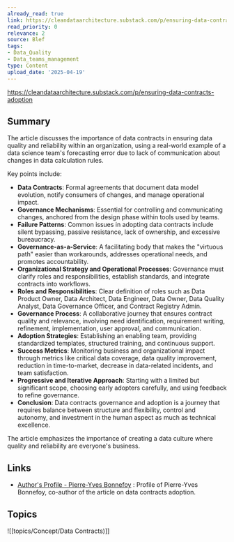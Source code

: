 ```yaml
---
already_read: true
link: https://cleandataarchitecture.substack.com/p/ensuring-data-contracts-adoption
read_priority: 0
relevance: 2
source: Blef
tags:
- Data_Quality
- Data_teams_management
type: Content
upload_date: '2025-04-19'
---
```


https://cleandataarchitecture.substack.com/p/ensuring-data-contracts-adoption
## Summary

The article discusses the importance of data contracts in ensuring data quality and reliability within an organization, using a real-world example of a data science team's forecasting error due to lack of communication about changes in data calculation rules.

Key points include:

- **Data Contracts**: Formal agreements that document data model evolution, notify consumers of changes, and manage operational impact.
- **Governance Mechanisms**: Essential for controlling and communicating changes, anchored from the design phase within tools used by teams.
- **Failure Patterns**: Common issues in adopting data contracts include silent bypassing, passive resistance, lack of ownership, and excessive bureaucracy.
- **Governance-as-a-Service**: A facilitating body that makes the "virtuous path" easier than workarounds, addresses operational needs, and promotes accountability.
- **Organizational Strategy and Operational Processes**: Governance must clarify roles and responsibilities, establish standards, and integrate contracts into workflows.
- **Roles and Responsibilities**: Clear definition of roles such as Data Product Owner, Data Architect, Data Engineer, Data Owner, Data Quality Analyst, Data Governance Officer, and Contract Registry Admin.
- **Governance Process**: A collaborative journey that ensures contract quality and relevance, involving need identification, requirement writing, refinement, implementation, user approval, and communication.
- **Adoption Strategies**: Establishing an enabling team, providing standardized templates, structured training, and continuous support.
- **Success Metrics**: Monitoring business and organizational impact through metrics like critical data coverage, data quality improvement, reduction in time-to-market, decrease in data-related incidents, and team satisfaction.
- **Progressive and Iterative Approach**: Starting with a limited but significant scope, choosing early adopters carefully, and using feedback to refine governance.
- **Conclusion**: Data contracts governance and adoption is a journey that requires balance between structure and flexibility, control and autonomy, and investment in the human aspect as much as technical excellence.

The article emphasizes the importance of creating a data culture where quality and reliability are everyone's business.
## Links

- [Author's Profile - Pierre-Yves Bonnefoy](https://substack.com/@pierreyvesbonnefoy) : Profile of Pierre-Yves Bonnefoy, co-author of the article on data contracts adoption.

## Topics

![[topics/Concept/Data Contracts)]]